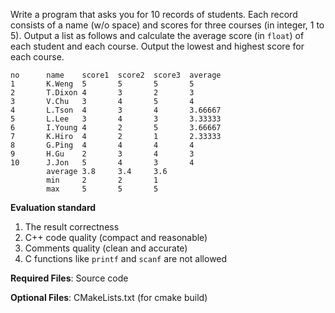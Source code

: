 Write a program that asks you for 10 records of students. Each record consists of a name (w/o space) and scores for three courses (in integer, 1 to 5). Output a list as follows and calculate the average score (in `float`) of each student and each course. Output the lowest and highest score for each course.

```
no      name    score1  score2  score3  average
1       K.Weng  5       5       5       5
2       T.Dixon 4       3       2       3
3       V.Chu   3       4       5       4
4       L.Tson  4       3       4       3.66667
5       L.Lee   3       4       3       3.33333
6       I.Young 4       2       5       3.66667
7       K.Hiro  4       2       1       2.33333
8       G.Ping  4       4       4       4
9       H.Gu    2       3       4       3
10      J.Jon   5       4       3       4
        average 3.8     3.4     3.6
        min     2       2       1
        max     5       5       5
```

**Evaluation standard**

1. The result correctness
2. C++ code quality (compact and reasonable)
3. Comments quality (clean and accurate)
4. C functions like `printf` and `scanf` are not allowed

**Required Files**: Source code

**Optional Files**: CMakeLists.txt (for cmake build)